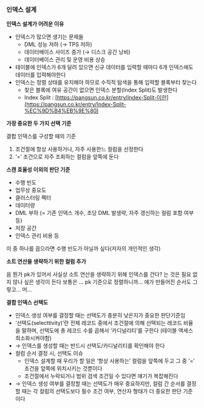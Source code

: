 ### 인덱스 설계

**인덱스 설계가 어려운 이유**

- 인덱스가 많으면 생기는 문제들
    - DML 성능 저하 (→ TPS 저하)
    - 데이터베이스 사이즈 증가 (→ 디스크 공간 낭비)
    - 데이터베이스 관리 및 운영 비용 상승
- 테이블에 인덱스가 6개 달려 있으면 신규 데이터를 입력할 때마다 6개 인덱스에도 데이터를 입력해야한다
- 인덱스는 정렬 상태를 유지해야 하므로 수직적 탐색을 통해 입력할 블록부터 찾는다
    - 찾은 블록에 여유 공간이 없으면 인덱스 분할(Index Split)도 발생한다
    - Index Split : [https://pangsun.co.kr/entry/Index-Split-이란](https://pangsun.co.kr/entry/Index-Split-%EC%9D%B4%EB%9E%80)

**가장 중요한 두 가지 선택 기준**

결합 인덱스를 구성할 때의 기준

1. 조건절에 항상 사용하거나, 자주 사용한느 컬럼을 선정한다
2. ‘=’ 조건으로 자주 조회하는 컬럼을 앞쪽에 둔다

**스캔 효율성 이외의 판단 기준**

- 수행 빈도
- 업무상 중요도
- 클러스터링 팩터
- 데이터량
- DML 부하 (= 기존 인덱스 개수, 초당 DML 발생략, 자주 갱신하는 컬럼 포함 여부 등)
- 저장 공간
- 인덱스 관리 비용 등

이 중 하나를 꼽으라면 수행 빈도가 아닐까 싶다(저자의 개인적인 생각)

**소트 연산을 생략하기 위한 컬럼 추가**

음 뭔가 pk가 있어서 사실상 소트 연산을 생략하기 위해 인덱스를 건다? 는 것은 필요 없지 않나 싶은 생각이 든다 보통은 … pk 기준으로 정렬하니까… 얘가 만들어진 순서도 그렇고… 머…

**결합 인덱스 선택도**

- 인덱스 생성 여부를 결정할 때는 선택도가 충분히 낮은지가 중요한 판단기준임
- ‘선택도(selecttivity)’란 전체 레코드 중에서 조건절에 의해 선택되는 레코드 비율을 말하며, 선택도에 총 레코드 수를 곱해서 ‘카디널리티’를 구한다 (테이블 액세스 최소화시켜야함)
- → 인덱스를 생성할 때는 반드시 선택도/카디널리티를 확인해야 한다
- 컬럼 순서 결정 시, 선택도 이슈
    - 인덱스 설계할 때 우리가 할 일은 ‘항상 사용하는’ 컬럼을 앞쪽에 두고 그 중 ‘=’ 조건을 앞쪽에 위치시키는 것뿐이다
    - 조건절에서 누락되거나 범위 검색 조건일 수 있다면  얘기가 복잡해진다
- → 인덱스 생성 여부를 결정할 때는 선택도가 매우 중요하지만, 컬럼 간 순서를 결정할 때는 각 컬럼의 선택도보다 필수 조건 여부, 연산자 형태가 더 중요한 판단 기준이다
